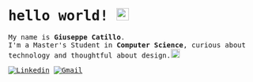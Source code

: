 <!-- Monospace Font -->
<samp>
  
# hello world! <img src="https://media.giphy.com/media/hvRJCLFzcasrR4ia7z/giphy.gif" width="25">

My name is **Giuseppe Catillo**.  
I'm a Master's Student in **Computer Science**, curious about technology and thoughtful about design.<img src="https://github.com/goforbg/telegram-emoji-gifs/blob/master/think-bubble.gif" width="18">

[![Linkedin](https://img.shields.io/badge/-LinkedIn-blue?style=flat&logo=Linkedin&logoColor=white)](https://www.linkedin.com/in/giuseppecatillo/)
[![Gmail](https://img.shields.io/badge/-Gmail-c14438?style=flat&logo=Gmail&logoColor=white)](mailto:giuseppecatillo2003@gmail.com)

</samp>

<!--
**gCattt/gCattt** is a ✨ _special_ ✨ repository because its `README.md` (this file) appears on your GitHub profile.

Here are some ideas to get you started:

- 🔭 I’m currently working on ...
- 🌱 I’m currently learning ...
- 👯 I’m looking to collaborate on ...
- 🤔 I’m looking for help with ...
- 💬 Ask me about ...
- 📫 How to reach me: ...
- 😄 Pronouns: ...
- ⚡ Fun fact: ...
-->

